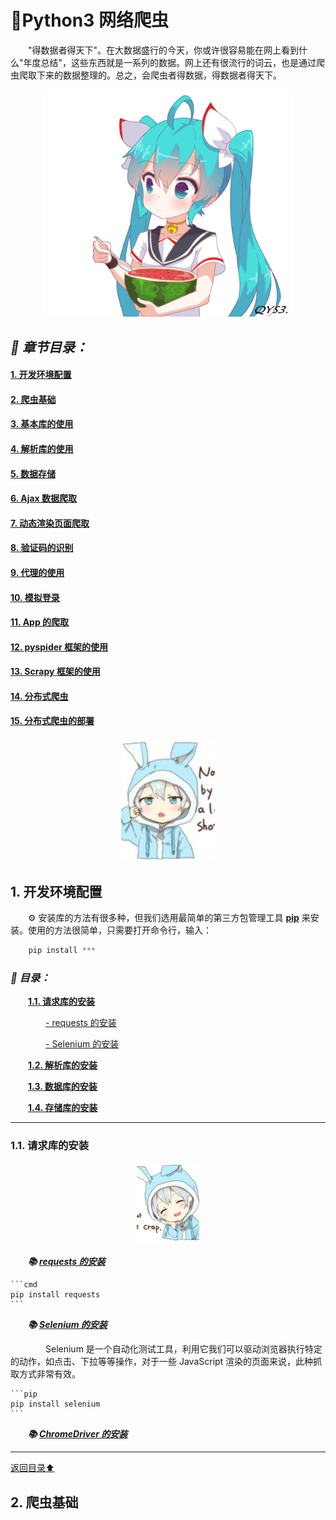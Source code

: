 # 💬Python3 网络爬虫 
&emsp;&emsp;"得数据者得天下"。在大数据盛行的今天，你或许很容易能在网上看到什么"年度总结"，这些东西就是一系列的数据。网上还有很流行的词云，也是通过爬虫爬取下来的数据整理的。总之，会爬虫者得数据，得数据者得天下。

<div align="center">
    <img src="https://github.com/fmw666/my-image-file/blob/master/images/anime/bluecutegirl1.gif" width="400">
</div>


## *📑 章节目录：*
#### [1. 开发环境配置](#1-开发环境配置-1)

#### [2. 爬虫基础](#2)

#### [3. 基本库的使用](#3)

#### [4. 解析库的使用](#4)

#### [5. 数据存储](#5)

#### [6. Ajax 数据爬取](#6)

#### [7. 动态渲染页面爬取](#7)

#### [8. 验证码的识别](#8)

#### [9. 代理的使用](#9)

#### [10. 模拟登录](#10)

#### [11. App 的爬取](#11)

#### [12. pyspider 框架的使用](#12)

#### [13. Scrapy 框架的使用](#13)

#### [14. 分布式爬虫](#14)

#### [15. 分布式爬虫的部署](#15)

<div align="center">
    <img src="https://github.com/fmw666/my-image-file/blob/master/images/anime/bluegirl1.jpg" width="150">
</div>

## 1. 开发环境配置
&emsp;&emsp;⚙ 安装库的方法有很多种，但我们选用最简单的第三方包管理工具 **[pip](#no-jump)** 来安装。使用的方法很简单，只需要打开命令行，输入：

```python
    pip install ***
```


### *📜 目录：*
&emsp;&emsp;**[1.1. 请求库的安装](#11-请求库的安装)**

&emsp;&emsp;&emsp;&emsp;[- requests 的安装](#1.1.1)

&emsp;&emsp;&emsp;&emsp;[- Selenium 的安装](#1.1.2)

&emsp;&emsp;**[1.2. 解析库的安装](#1.2)**

&emsp;&emsp;**[1.3. 数据库的安装](#1.3)**

&emsp;&emsp;**[1.4. 存储库的安装](#1.4)**

---

### 1.1. 请求库的安装

  <div align="center">
      <img src="https://github.com/fmw666/my-image-file/blob/master/images/anime/bluegirl2.jpg" width="100">
  </div>
  
&emsp;&emsp;***📚 [requests 的安装](#1.1.1)*** <a name="1.1.1"></a>

    ```cmd
    pip install requests
    ```
    
&emsp;&emsp;***📚 [Selenium 的安装](#1.1.2)*** <a name="1.1.2"></a>
  
&emsp;&emsp;&emsp;&emsp;Selenium 是一个自动化测试工具，利用它我们可以驱动浏览器执行特定的动作，如点击、下拉等等操作，对于一些 JavaScript 渲染的页面来说，此种抓取方式非常有效。
    
    ```pip
    pip install selenium
    ```
    
&emsp;&emsp;***📚 [ChromeDriver 的安装](#1.1.3)*** 
    

---

[返回目录⬆](#-章节目录)

<a name="2"></a>
## 2. 爬虫基础
